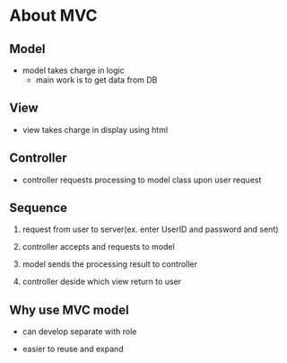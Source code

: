 # About MVC

## Model

- model takes charge in logic
    - main work is to get data from DB

## View

- view takes charge in display using html

## Controller

- controller requests processing to model class upon user request

## Sequence

1. request from user to server(ex. enter UserID and password and sent)

2. controller accepts and requests to model

3. model sends the processing result to controller

4. controller deside which view return to user

## Why use MVC model

- can develop separate with role

- easier to reuse and expand
